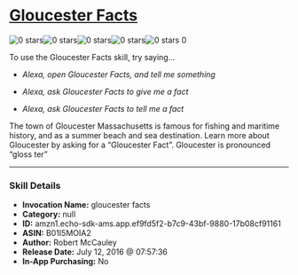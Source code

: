 # [Gloucester Facts](http://alexa.amazon.com/#skills/amzn1.echo-sdk-ams.app.ef9fd5f2-b7c9-43bf-9880-17b08cf91161)
![0 stars](../../images/ic_star_border_black_18dp_1x.png)![0 stars](../../images/ic_star_border_black_18dp_1x.png)![0 stars](../../images/ic_star_border_black_18dp_1x.png)![0 stars](../../images/ic_star_border_black_18dp_1x.png)![0 stars](../../images/ic_star_border_black_18dp_1x.png) 0

To use the Gloucester Facts skill, try saying...

* *Alexa, open Gloucester Facts, and tell me something*

* *Alexa, ask Gloucester Facts to give me a fact*

* *Alexa, ask Gloucester Facts to tell me a fact*

The town of Gloucester Massachusetts is famous for fishing and maritime history, and as a summer beach and sea destination.  Learn more about Gloucester by asking for a “Gloucester Fact”.  Gloucester is pronounced “gloss ter”

***

### Skill Details

* **Invocation Name:** gloucester facts
* **Category:** null
* **ID:** amzn1.echo-sdk-ams.app.ef9fd5f2-b7c9-43bf-9880-17b08cf91161
* **ASIN:** B01I5MOIA2
* **Author:** Robert McCauley
* **Release Date:** July 12, 2016 @ 07:57:36
* **In-App Purchasing:** No
